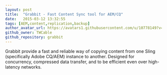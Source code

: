 ```yaml
---
layout: post
title:  "Grabbit - Fast Content Sync tool for AEM/CQ"
date:   2015-03-12 13:32:55
tags: [AEM,content,replication,backup]
author_avatar_url: https://avatars1.githubusercontent.com/u/10778149?v=3&s=200
github_owner: TWCable
github_repository: grabbit
---
```


Grabbit provide a fast and reliable way of copying content from one Sling (specifically Adobe CQ/AEM) instance to another. Designed for concurrency, compressed data transfer, and to be efficient even over high-latency networks.
